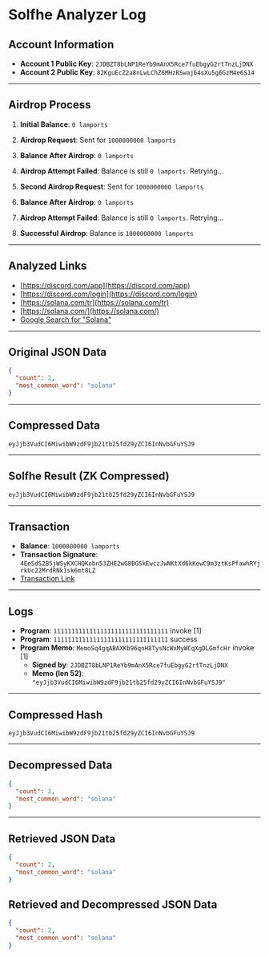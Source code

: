 # Solfhe Analyzer Log

## Account Information

- **Account 1 Public Key**: `2JDBZT8bLNP1ReYb9mAnX5Rce7fuEbgyG2rtTnzLjDNX`
- **Account 2 Public Key**: `82KguEcZ2a8nLwLChZ6MHzRSwaj64sXu5g6GzM4e6S14`

---

## Airdrop Process

1. **Initial Balance**: `0 lamports`
2. **Airdrop Request**: Sent for `1000000000 lamports`
3. **Balance After Airdrop**: `0 lamports`
4. **Airdrop Attempt Failed**: Balance is still `0 lamports`. Retrying...
5. **Second Airdrop Request**: Sent for `1000000000 lamports`
6. **Balance After Airdrop**: `0 lamports`
7. **Airdrop Attempt Failed**: Balance is still `0 lamports`. Retrying...

8. **Successful Airdrop**: Balance is `1000000000 lamports`

---

## Analyzed Links

- [https://discord.com/app](https://discord.com/app)
- [https://discord.com/login](https://discord.com/login)
- [https://solana.com/tr](https://solana.com/tr)
- [https://solana.com/](https://solana.com/)
- [Google Search for "Solana"](https://www.google.com/search?q=solana&oq=solana&gs_lcrp=EgZjaHJvbWUyBggAEEUYOTIHCAEQABiPAjIHCAIQABiPAjIHCAMQABiPAtIBCDIxMTNqMGo3qAIIsAIB&sourceid=chrome&ie=UTF-8)

---

## Original JSON Data

```json
{
  "count": 2,
  "most_common_word": "solana"
}
```

---

## Compressed Data

```plaintext
eyJjb3VudCI6MiwibW9zdF9jb21tb25fd29yZCI6InNvbGFuYSJ9
```

---

## Solfhe Result (ZK Compressed)

```plaintext
eyJjb3VudCI6MiwibW9zdF9jb21tb25fd29yZCI6InNvbGFuYSJ9
```

---

## Transaction

- **Balance**: `1000000000 lamports`
- **Transaction Signature**: `4EeSdS2B5jWSyKXCHQKobn53ZHE2wG8BGSkEwczJwNKtXd6kKewC9m3ztKsPfawhRYjrkUc22MrdRNk1sk6mt8LZ`
- [Transaction Link](https://explorer.solana.com/tx/4EeSdS2B5jWSyKXCHQKobn53ZHE2wG8BGSkEwczJwNKtXd6kKewC9m3ztKsPfawhRYjrkUc22MrdRNk1sk6mt8LZ?cluster=custom)

---

## Logs

- **Program**: `11111111111111111111111111111111` invoke [1]
- **Program**: `11111111111111111111111111111111` success
- **Program Memo**: `MemoSq4gqABAXKb96qnH8TysNcWxMyWCqXgDLGmfcHr` invoke [1]
  - **Signed by**: `2JDBZT8bLNP1ReYb9mAnX5Rce7fuEbgyG2rtTnzLjDNX`
  - **Memo (len 52)**: `"eyJjb3VudCI6MiwibW9zdF9jb21tb25fd29yZCI6InNvbGFuYSJ9"`

---

## Compressed Hash

```plaintext
eyJjb3VudCI6MiwibW9zdF9jb21tb25fd29yZCI6InNvbGFuYSJ9
```

---

## Decompressed Data

```json
{
  "count": 2,
  "most_common_word": "solana"
}
```

---

## Retrieved JSON Data

```json
{
  "count": 2,
  "most_common_word": "solana"
}
```

## Retrieved and Decompressed JSON Data

```json
{
  "count": 2,
  "most_common_word": "solana"
}
```
